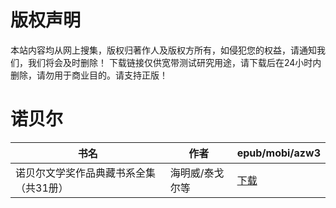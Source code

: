 # 版权声明

本站内容均从网上搜集，版权归著作人及版权方所有，如侵犯您的权益，请通知我们，我们将会及时删除！ 下载链接仅供宽带测试研究用途，请下载后在24小时内删除，请勿用于商业目的。请支持正版！

# 诺贝尔

| 书名 | 作者 | epub/mobi/azw3 |
| --- | --- | --- |
| 诺贝尔文学奖作品典藏书系全集（共31册） | 海明威/泰戈尔等 | [下载](https://url89.ctfile.com/f/31084289-1357011121-5976eb?p=8866) |
